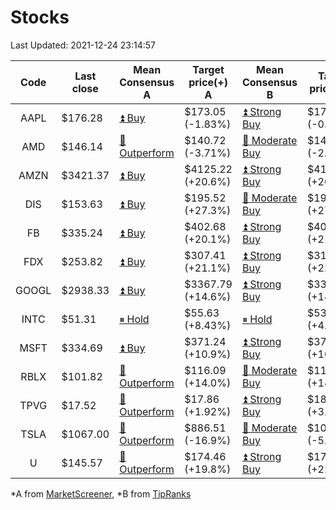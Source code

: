 # Stocks
Last Updated: 2021-12-24 23:14:57

|Code|Last close|Mean Consensus A|Target price(+) A|Mean Consensus B|Target price(+) B|
|:--:|-|-|-|-|-|
|AAPL|$176.28|[⏫ Buy](https://m.marketscreener.com/quote/stock/-4849/)|$173.05 (-1.83%)|[⏫ Strong Buy](https://www.tipranks.com/stocks/aapl/forecast)|$175.28 (-0.57%)|
|AMD|$146.14|[🔼 Outperform](https://m.marketscreener.com/quote/stock/-19475876/)|$140.72 (-3.71%)|[🔼 Moderate Buy](https://www.tipranks.com/stocks/amd/forecast)|$143.15 (-2.05%)|
|AMZN|$3421.37|[⏫ Buy](https://m.marketscreener.com/quote/stock/-12864605/)|$4125.22 (+20.6%)|[⏫ Strong Buy](https://www.tipranks.com/stocks/amzn/forecast)|$4127.50 (+20.64%)|
|DIS|$153.63|[⏫ Buy](https://m.marketscreener.com/quote/stock/-4842/)|$195.52 (+27.3%)|[🔼 Moderate Buy](https://www.tipranks.com/stocks/dis/forecast)|$196.21 (+27.53%)|
|FB|$335.24|[⏫ Buy](https://m.marketscreener.com/quote/stock/-10547141/)|$402.68 (+20.1%)|[⏫ Strong Buy](https://www.tipranks.com/stocks/fb/forecast)|$406.31 (+21.20%)|
|FDX|$253.82|[⏫ Buy](https://m.marketscreener.com/quote/stock/-12585/)|$307.41 (+21.1%)|[⏫ Strong Buy](https://www.tipranks.com/stocks/fdx/forecast)|$311.31 (+22.65%)|
|GOOGL|$2938.33|[⏫ Buy](https://m.marketscreener.com/quote/stock/-24203373/)|$3367.79 (+14.6%)|[⏫ Strong Buy](https://www.tipranks.com/stocks/googl/forecast)|$3368.75 (+14.65%)|
|INTC|$51.31|[⏸ Hold](https://m.marketscreener.com/quote/stock/-4829/)|$55.63 (+8.43%)|[⏸ Hold](https://www.tipranks.com/stocks/intc/forecast)|$53.80 (+4.85%)|
|MSFT|$334.69|[⏫ Buy](https://m.marketscreener.com/quote/stock/-4835/)|$371.24 (+10.9%)|[⏫ Strong Buy](https://www.tipranks.com/stocks/msft/forecast)|$370.23 (+10.62%)|
|RBLX|$101.82|[🔼 Outperform](https://m.marketscreener.com/quote/stock/-117793644/)|$116.09 (+14.0%)|[🔼 Moderate Buy](https://www.tipranks.com/stocks/rblx/forecast)|$116.90 (+14.81%)|
|TPVG|$17.52|[🔼 Outperform](https://m.marketscreener.com/quote/stock/-15933327/)|$17.86 (+1.92%)|[⏫ Strong Buy](https://www.tipranks.com/stocks/tpvg/forecast)|$18.13 (+3.48%)|
|TSLA|$1067.00|[🔼 Outperform](https://m.marketscreener.com/quote/stock/-6344549/)|$886.51 (-16.9%)|[🔼 Moderate Buy](https://www.tipranks.com/stocks/tsla/forecast)|$1004.33 (-5.87%)|
|U|$145.57|[🔼 Outperform](https://m.marketscreener.com/quote/stock/-112492634/)|$174.46 (+19.8%)|[⏫ Strong Buy](https://www.tipranks.com/stocks/u/forecast)|$178.86 (+22.87%)|


*A from [MarketScreener](https://www.marketscreener.com), *B from [TipRanks](https://www.tipranks.com)
